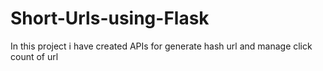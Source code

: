 # Short-Urls-using-Flask
In this project i have created APIs for generate hash url and manage click count of url
